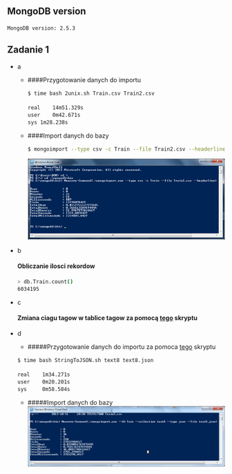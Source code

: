 ## MongoDB version

```bash
MongoDB version: 2.5.3
```

## Zadanie 1

* a 
  * ####Przygotowanie danych do importu
  
    ```bash
    $ time bash 2unix.sh Train.csv Train2.csv
  
    real    14m51.329s
    user    0m42.671s
    sys	1m28.238s
    ```

  * ####Import danych do bazy
  
    ```bash
    $ mongoimport --type csv -c Train --file Train2.csv --headerline
    ```
    ![Zdjecie_z_importu_danych](/images/rtomczak/Czas_zaimportowania.png "Zaimportowanie  Train'a")
  
* b
    #### Obliczanie ilosci rekordow
    
    ```bash
    > db.Train.count()
    6034195
    ```
  
* c
    #### Zmiana ciagu tagow w tablice tagow za pomocą [tego](https://github.com/roberttomczak/aggregations-2/blob/master/scripts/rtomczak/tagi.py "Program") skryptu

* d
    * #####Przygotowanie danych do importu za pomoca [tego](https://github.com/roberttomczak/aggregations-2/blob/master/scripts/rtomczak/StringToJSON.sh "Program") skryptu

    ```bash
    $ time bash StringToJSON.sh text8 text8.json

    real    1m34.271s
    user    0m20.201s
    sys     0m58.584s
    ```
    
    * #####Import danych do bazy
        ![Zdjecie_import_danych](/images/rtomczak/zaimportowanie_text.png "Zaimportowanie text8.json")